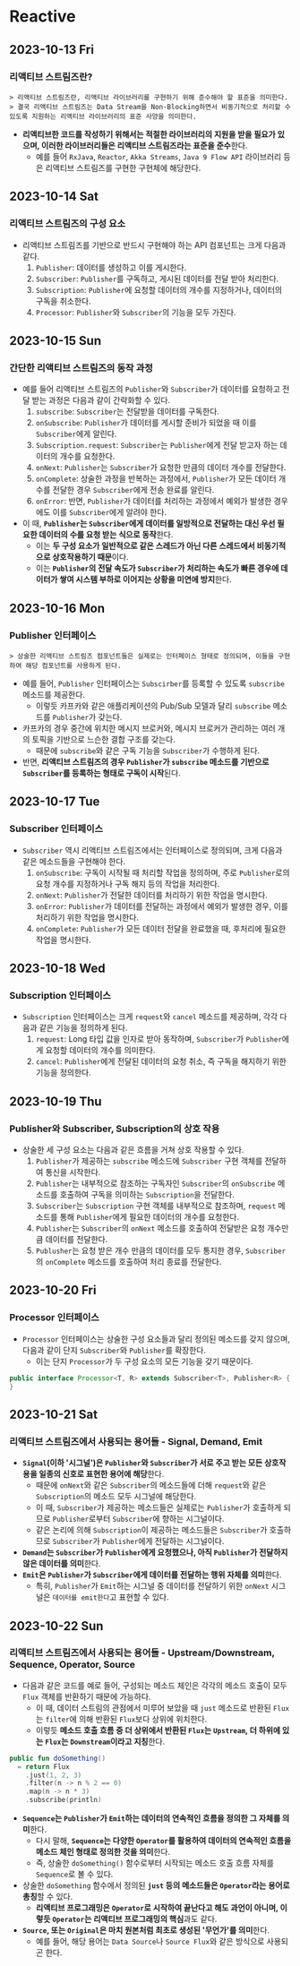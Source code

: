 # Reactive
## 2023-10-13 Fri
### 리액티브 스트림즈란?
```
> 리액티브 스트림즈란, 리액티브 라이브러리를 구현하기 위해 준수해야 할 표준을 의미한다.
> 결국 리액티브 스트림즈는 Data Stream을 Non-Blocking하면서 비동기적으로 처리할 수 있도록 지원하는 리액티브 라이브러리의 표준 사양을 의미한다.
```
* **리액티브한 코드를 작성하기 위해서는 적절한 라이브러리의 지원을 받을 필요가 있으며, 이러한 라이브러리들은 리액티브 스트림즈라는 표준을 준수**한다.
  * 예를 들어 `RxJava`, `Reactor`, `Akka Streams`, `Java 9 Flow API` 라이브러리 등은 리액티브 스트림즈를 구현한 구현체에 해당한다.

## 2023-10-14 Sat
### 리액티브 스트림즈의 구성 요소
* 리액티브 스트림즈를 기반으로 반드시 구현해야 하는 API 컴포넌트는 크게 다음과 같다.
  1. `Publisher`: 데이터를 생성하고 이를 게시한다.
  2. `Subscriber`: `Publisher`를 구독하고, 게시된 데이터를 전달 받아 처리한다.
  3. `Subscription`: `Publisher`에 요청할 데이터의 개수를 지정하거나, 데이터의 구독을 취소한다.
  4. `Processor`: `Publisher`와 `Subscriber`의 기능을 모두 가진다.

## 2023-10-15 Sun
### 간단한 리액티브 스트림즈의 동작 과정
* 예를 들어 리액티브 스트림즈의 `Publisher`와 `Subscriber`가 데이터를 요청하고 전달 받는 과정은 다음과 같이 간략화할 수 있다.
  1. `subscribe`: `Subscriber`는 전달받을 데이터를 구독한다.
  2. `onSubscribe`: `Publisher`가 데이터를 게시할 준비가 되었을 때 이를 `Subscriber`에게 알린다.
  3. `Subscription.request`: `Subscriber`는 `Publisher`에게 전달 받고자 하는 데이터의 개수를 요청한다.
  4. `onNext`: `Publisher`는 `Subscriber`가 요청한 만큼의 데이터 개수를 전달한다.
  5. `onComplete`: 상술한 과정을 반복하는 과정에서, `Publisher`가 모든 데이터 개수를 전달한 경우 `Subscriber`에게 전송 완료를 알린다.
  6. `onError`: 반면, `Publisher`가 데이터를 처리하는 과정에서 예외가 발생한 경우에도 이를 `Subscriber`에게 알려야 한다.
* 이 때, **`Publisher`는 `Subscriber`에게 데이터를 일방적으로 전달하는 대신 우선 필요한 데이터의 수를 요청 받는 식으로 동작**한다.
  * 이는 **두 구성 요소가 일반적으로 같은 스레드가 아닌 다른 스레드에서 비동기적으로 상호작용하기 때문**이다.
  * 이는 **`Publisher`의 전달 속도가 `Subscriber`가 처리하는 속도가 빠른 경우에 데이터가 쌓여 시스템 부하로 이어지는 상황을 미연에 방지**한다.

## 2023-10-16 Mon
### Publisher 인터페이스
```
> 상술한 리액티브 스트림즈 컴포넌트들은 실제로는 인터페이스 형태로 정의되며, 이들을 구현하여 해당 컴포넌트를 사용하게 된다.
```
* 예를 들어, `Publisher` 인터페이스는 `Subscirber`를 등록할 수 있도록 `subscribe` 메소드를 제공한다.
  * 이렇듯 카프카와 같은 애플리케이션의 Pub/Sub 모델과 달리 `subscribe` 메소드를 `Publisher`가 갖는다.
* 카프카의 경우 중간에 위치한 메시지 브로커와, 메시지 브로커가 관리하는 여러 개의 토픽을 기반으로 느슨한 결합 구조를 갖는다.
  * 때문에 `subscribe`와 같은 구독 기능을 `Subscriber`가 수행하게 된다.
* 반면, **리액티브 스트림즈의 경우 `Publisher`가 `subscribe` 메소드를 기반으로 `Subscriber`를 등록하는 형태로 구독이 시작**된다.

## 2023-10-17 Tue
### Subscriber 인터페이스
* `Subscriber` 역시 리액티브 스트림즈에서는 인터페이스로 정의되며, 크게 다음과 같은 메소드들을 구현해야 한다.
  1. `onSubscribe`: 구독이 시작될 때 처리할 작업을 정의하며, 주로 `Publisher`로의 요청 개수를 지정하거나 구독 해지 등의 작업을 처리한다.
  2. `onNext`: `Publisher`가 전달한 데이터를 처리하기 위한 작업을 명시한다.
  3. `onError`: `Publisher`가 데이터를 전달하는 과정에서 예외가 발생한 경우, 이를 처리하기 위한 작업을 명시한다.
  4. `onComplete`: `Publisher`가 모든 데이터 전달을 완료했을 때, 후처리에 필요한 작업을 명시한다.

## 2023-10-18 Wed
### Subscription 인터페이스
* `Subscription` 인터페이스는 크게 `request`와 `cancel` 메소드를 제공하며, 각각 다음과 같은 기능을 정의하게 된다.
  1. `request`: Long 타입 값을 인자로 받아 동작하며, `Subscriber`가 `Publisher`에게 요청할 데이터의 개수를 의미한다.
  2. `cancel`: `Publisher`에게 전달된 데이터의 요청 취소, 즉 구독을 해지하기 위한 기능을 정의한다.

## 2023-10-19 Thu
### Publisher와 Subscriber, Subscription의 상호 작용
* 상술한 세 구성 요소는 다음과 같은 흐름을 거쳐 상호 작용할 수 있다.
  1. `Publisher`가 제공하는 `subscribe` 메소드에 `Subscriber` 구현 객체를 전달하여 통신을 시작한다.
  2. `Publisher`는 내부적으로 참조하는 구독자인 `Subscriber`의 `onSubscribe` 메소드를 호출하여 구독을 의미하는 `Subscription`을 전달한다.
  3. `Subscriber`는 `Subscription` 구현 객체를 내부적으로 참조하며, `request` 메소드를 통해 `Publisher`에게 필요한 데이터의 개수를 요청한다.
  4. `Publisher`는 `Subscriber`의 `onNext` 메소드를 호출하여 전달받은 요청 개수만큼 데이터를 전달한다.
  5. `Publusher`는 요청 받은 개수 만큼의 데이터를 모두 통지한 경우, `Subscriber`의 `onComplete` 메소드를 호출하여 처리 종료를 전달한다.

## 2023-10-20 Fri
### Processor 인터페이스
* `Processor` 인터페이스는 상술한 구성 요소들과 달리 정의된 메소드를 갖지 않으며, 다음과 같이 단지 `Subscriber`와 `Publisher`를 확장한다.
  * 이는 단지 `Processor`가 두 구성 요소의 모든 기능을 갖기 때문이다.
```java
public interface Processor<T, R> extends Subscriber<T>, Publisher<R> {
}
```

## 2023-10-21 Sat
### 리액티브 스트림즈에서 사용되는 용어들 - Signal, Demand, Emit
* **`Signal`(이하 '시그널')은 `Publisher`와 `Subscriber`가 서로 주고 받는 모든 상호작용을 일종의 신호로 표현한 용어에 해당**한다.
  * 때문에 `onNext`와 같은 `Subscriber`의 메소드들에 더해 `request`와 같은 `Subscription`의 메소드 모두 시그널에 해당한다.
  * 이 때, `Subscriber`가 제공하는 메소드들은 실제로는 `Publisher`가 호출하게 되므로 `Publisher`로부터 `Subscriber`에 향하는 시그널이다.
  * 같은 논리에 의해 `Subscription`이 제공하는 메소드들은 `Subscriber`가 호출하므로 `Subscriber`가 `Publisher`에게 전달하는 시그널이다.
* **`Demand`는 `Subscriber`가 `Publisher`에게 요청했으나, 아직 `Publisher`가 전달하지 않은 데이터를 의미**한다.
* **`Emit`은 `Publisher`가 `Subscriber`에게 데이터를 전달하는 행위 자체를 의미**한다.
  * 특히, `Publisher`가 `Emit`하는 시그널 중 데이터를 전달하기 위한 `onNext` 시그널은 `데이터를 emit한다`고 표현할 수 있다.

## 2023-10-22 Sun
### 리액티브 스트림즈에서 사용되는 용어들 - Upstream/Downstream, Sequence, Operator, Source
* 다음과 같은 코드를 예로 들어, 구성되는 메소드 체인은 각각의 메소드 호출이 모두 `Flux` 객체를 반환하기 때문에 가능하다.
  * 이 때, 데이터 스트림의 관점에서 미루어 보았을 때 `just` 메소드로 반환된 `Flux`는 `filter`에 의해 반환된 `Flux`보다 상위에 위치한다.
  * 이렇듯 **메소드 호출 흐름 중 더 상위에서 반환된 `Flux`는 `Upstream`, 더 하위에 있는 `Flux`는 `Downstream`이라고 지칭**한다.
```kotlin
public fun doSomething() 
  = return Flux
    .just(1, 2, 3)
    .filter(n -> n % 2 == 0)
    .map(n -> n * 3)
    .subscribe(println)
```
* **`Sequence`는 `Publisher`가 `Emit`하는 데이터의 연속적인 흐름을 정의한 그 자체를 의미**한다.
  * 다시 말해, **`Sequence`는 다양한 `Operator`를 활용하여 데이터의 연속적인 흐름을 메소드 체인 형태로 정의한 것을 의미**한다.
  * 즉, 상술한 `doSomething()` 함수로부터 시작되는 메소드 호출 흐름 자체를 `Sequence`로 볼 수 있다.
* 상술한 `doSomething` 함수에서 정의된 **`just` 등의 메소드들은 `Operator`라는 용어로 총칭**할 수 있다.
  * **리액티브 프로그래밍은 `Operator`로 시작하여 끝난다고 해도 과언이 아니며, 이렇듯 `Operator`는 리액티브 프로그래밍의 핵심**과도 같다.
* **`Source`, 또는 `Original`은 마치 원본처럼 최초로 생성된 '무언가'를 의미**한다.
  * 예를 들어, 해당 용어는 `Data Source`나 `Source Flux`와 같은 방식으로 사용되곤 한다.